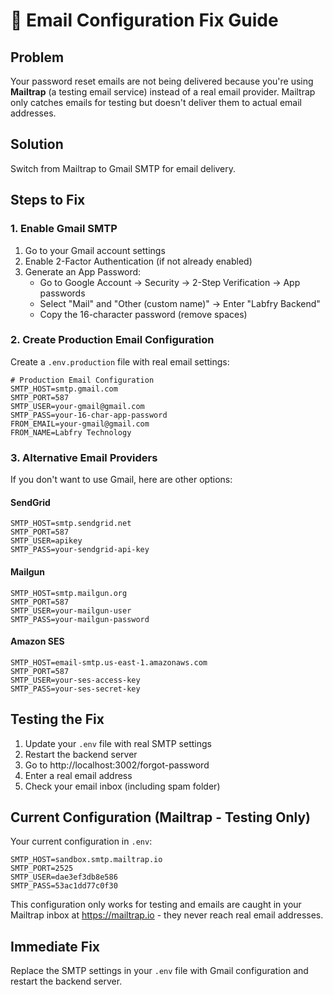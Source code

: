 # 📧 Email Configuration Fix Guide

## Problem

Your password reset emails are not being delivered because you're using **Mailtrap** (a testing email service) instead of a real email provider. Mailtrap only catches emails for testing but doesn't deliver them to actual email addresses.

## Solution

Switch from Mailtrap to Gmail SMTP for email delivery.

## Steps to Fix

### 1. Enable Gmail SMTP

1. Go to your Gmail account settings
2. Enable 2-Factor Authentication (if not already enabled)
3. Generate an App Password:
   - Go to Google Account → Security → 2-Step Verification → App passwords
   - Select "Mail" and "Other (custom name)" → Enter "Labfry Backend"
   - Copy the 16-character password (remove spaces)

### 2. Create Production Email Configuration

Create a `.env.production` file with real email settings:

```env
# Production Email Configuration
SMTP_HOST=smtp.gmail.com
SMTP_PORT=587
SMTP_USER=your-gmail@gmail.com
SMTP_PASS=your-16-char-app-password
FROM_EMAIL=your-gmail@gmail.com
FROM_NAME=Labfry Technology
```

### 3. Alternative Email Providers

If you don't want to use Gmail, here are other options:

#### SendGrid

```env
SMTP_HOST=smtp.sendgrid.net
SMTP_PORT=587
SMTP_USER=apikey
SMTP_PASS=your-sendgrid-api-key
```

#### Mailgun

```env
SMTP_HOST=smtp.mailgun.org
SMTP_PORT=587
SMTP_USER=your-mailgun-user
SMTP_PASS=your-mailgun-password
```

#### Amazon SES

```env
SMTP_HOST=email-smtp.us-east-1.amazonaws.com
SMTP_PORT=587
SMTP_USER=your-ses-access-key
SMTP_PASS=your-ses-secret-key
```

## Testing the Fix

1. Update your `.env` file with real SMTP settings
2. Restart the backend server
3. Go to http://localhost:3002/forgot-password
4. Enter a real email address
5. Check your email inbox (including spam folder)

## Current Configuration (Mailtrap - Testing Only)

Your current configuration in `.env`:

```env
SMTP_HOST=sandbox.smtp.mailtrap.io
SMTP_PORT=2525
SMTP_USER=dae3ef3db8e586
SMTP_PASS=53ac1dd77c0f30
```

This configuration only works for testing and emails are caught in your Mailtrap inbox at https://mailtrap.io - they never reach real email addresses.

## Immediate Fix

Replace the SMTP settings in your `.env` file with Gmail configuration and restart the backend server.

